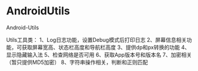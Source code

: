 # AndroidUtils
Android-Utils

Utils工具类：
1、Log日志功能，设置Debug模式后打印日志
2、屏幕信息相关功能，可获取屏幕宽高、状态栏高度和导航栏高度
3、提供dp和px转换的功能
4、显示隐藏输入法
5、检查网络是否可用
6、获取App版本号和版本名
7、加密相关（暂只提供MD5加密）
8、字符串操作相关，判断和正则匹配
